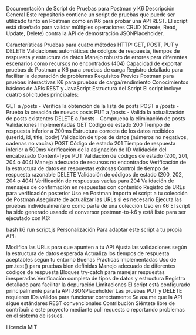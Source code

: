 Documentación de Script de Pruebas para Postman y K6
Descripción General
Este repositorio contiene un script de pruebas que puede ser utilizado tanto en Postman como en K6 para probar una API REST. El script está diseñado para validar múltiples operaciones CRUD (Create, Read, Update, Delete) contra la API de demostración JSONPlaceholder.

Características
Pruebas para cuatro métodos HTTP: GET, POST, PUT y DELETE
Validaciones automáticas de códigos de respuesta, tiempos de respuesta y estructura de datos
Manejo robusto de errores para diferentes escenarios como recursos no encontrados (404)
Capacidad de exportar pruebas de Postman a K6 para pruebas de carga
Registro detallado para facilitar la depuración de problemas
Requisitos Previos
Postman para pruebas interactivas
K6 para pruebas de carga/rendimiento
Conocimientos básicos de APIs REST y JavaScript
Estructura del Script
El script incluye cuatro solicitudes principales:

GET a /posts - Verifica la obtención de la lista de posts
POST a /posts - Prueba la creación de nuevos posts
PUT a /posts - Valida la actualización de posts existentes
DELETE a /posts - Comprueba la eliminación de posts
Validaciones Implementadas
GET
Código de estado 200
Tiempo de respuesta inferior a 200ms
Estructura correcta de los datos recibidos (userId, id, title, body)
Validación de tipos de datos (números no negativos, cadenas no vacías)
POST
Código de estado 201
Tiempo de respuesta inferior a 500ms
Verificación de la asignación de ID
Validación del encabezado Content-Type
PUT
Validación de códigos de estado (200, 201, 204 o 404)
Manejo adecuado de recursos no encontrados
Verificación de la estructura de datos en respuestas exitosas
Control de tiempo de respuesta razonable
DELETE
Validación de códigos de estado (200, 202, 204 o 404)
Verificación de respuestas vacías para 204
Validación de mensajes de confirmación en respuestas con contenido
Registro de URLs para verificación posterior
Uso en Postman
Importa el script a tu colección de Postman
Asegúrate de actualizar las URLs si es necesario
Ejecuta las pruebas individualmente o como parte de una colección
Uso en K6
El script ha sido generado usando el conversor postman-to-k6 y está listo para ser ejecutado con K6:

bash
k6 run script.js
Personalización
Para adaptar este script a tu propia API:

Modifica las URLs para que apunten a tu API
Ajusta las validaciones según la estructura de datos esperada
Actualiza los tiempos de respuesta aceptables según tu entorno
Buenas Prácticas Implementadas
Uso de pm.test() para pruebas bien definidas
Manejo adecuado de diferentes códigos de respuesta
Bloques try-catch para manejar respuestas inesperadas
Verificación completa de tipos de datos y estructura
Registro detallado para facilitar la depuración
Limitaciones
El script está configurado principalmente para la API JSONPlaceholder
Las pruebas PUT y DELETE requieren IDs válidos para funcionar correctamente
Se asume que la API sigue estándares REST convencionales
Contribución
Siéntete libre de contribuir a este proyecto mediante pull requests o reportando problemas en el sistema de issues.

Licencia
MIT

